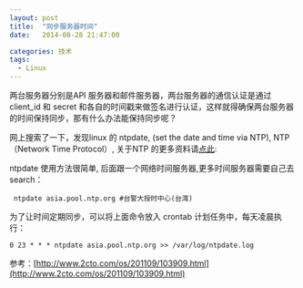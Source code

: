 ```yaml
---
layout: post
title:  "同步服务器时间"
date:   2014-08-28 21:47:00

categories: 技术
tags:
  - Linux
---
```


两台服务器分别是API 服务器和邮件服务器，两台服务器的通信认证是通过client_id 和 secret 和各自的时间戳来做签名进行认证，这样就得确保两台服务器的时间保持同步，那有什么办法能保持同步呢？

网上搜索了一下，发现linux 的 ntpdate, (set the date and time via NTP), NTP（Network Time Protocol）, 关于NTP 的更多资料请[点此](http://baike.baidu.com/view/1872618.htm):

ntpdate 使用方法很简单, 后面跟一个网络时间服务器,更多时间服务器需要自己去search：

```
 ntpdate asia.pool.ntp.org #台警大授时中心(台湾)
```
为了让时间定期同步，可以将上面命令放入 crontab 计划任务中，每天凌晨执行：

```
0 23 * * * ntpdate asia.pool.ntp.org >> /var/log/ntpdate.log

```
参考：[http://www.2cto.com/os/201109/103909.html](http://www.2cto.com/os/201109/103909.html)
